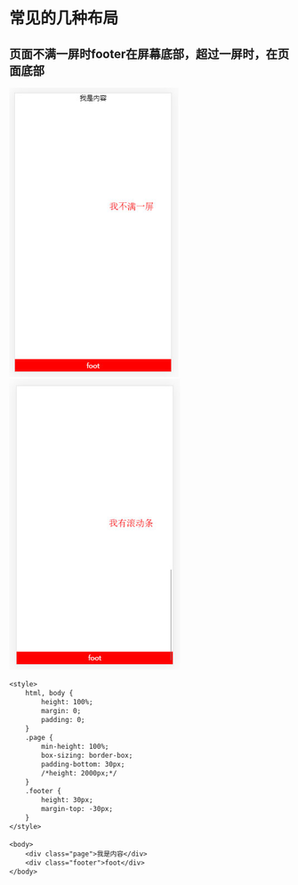 # 常见的几种布局

## 页面不满一屏时footer在屏幕底部，超过一屏时，在页面底部

![screen-bottom](../../assets/css/layout1.jpg 'screen-bottom') ![page-bottom](../../assets/css/layout2.jpg 'page-bottom')

```
<style>
	html, body {
		height: 100%;
		margin: 0;
		padding: 0;
	}
	.page {
		min-height: 100%;
		box-sizing: border-box;
		padding-bottom: 30px;
		/*height: 2000px;*/
	}
	.footer {
		height: 30px;
		margin-top: -30px;
	}
</style>

<body>
	<div class="page">我是内容</div>
	<div class="footer">foot</div>
</body>
```

